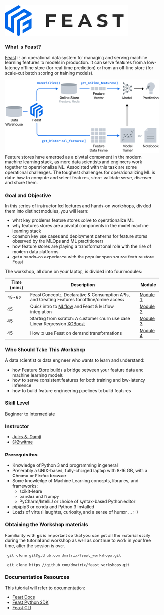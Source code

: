 
![](images/feast_logo.png)

### What is Feast?

[Feast](https://feast.dev/) is an operational data system for managing and serving machine learning features to 
models in production. It can serve features from a low-latency offline store (for real-time prediction) 
or from an off-line store (for scale-out batch scoring or training models).

![](images/feast_hero_010.png)
Feature stores have emerged as a pivotal component in the modern machine learning stack, as more data scientists 
and engineers work together to operationalize ML. Associated with this task are some operational challenges. 
The toughest challenges for operationalizing ML is data: how to compute and select features, store, 
validate serve, discover and share them.

### Goal and Objective
In this series of instructor led lectures and hands-on workshops, divided them into distinct modules, you will learn:

* what key problems feature stores solve to operationalize ML
* why features stores are a pivotal components in the model machine learning stack
* common key use cases and deployment patterns for feature stores observed by the MLOps and ML practitioners
* how feature stores are playing a transformational role with the rise of modern data platforms
* get a hands-on experience with the popular open source feature store Feast

The workshop, all done on your laptop, is divided into four modules:

|  Time (mins) |  Description |  Module |
|---|---|---|
| 45-60  | Feast Concepts, Declarative & Consumption APIs, and Creating Features for offline/online access | [Module 1](module_1/README.md)  |
| 45 | Quick intro to [MLflow](https://mlflow.org/) and Feast &  MLflow integration|[Module 2](module_2/README.md)  |
| 45  | Starting from scratch: A customer churn use case Linear Regression [XGBoost](https://xgboost.readthedocs.io/en/latest/)  | [Module 3](module_3/README.md)   |
| 45  | How to use Feast on demand transformations  | [Module 4](module_4/README.md)  |


### Who Should Take This Workshop

A data scientist or data engineer who wants to learn and understand: 
 * how Feature Store builds a bridge between your feature data and machine learning models
 * how to serve consistent features for both training and low-latency inference 
 * how to build feature engineering pipelines to build features

### Skill Level
Beginner to Intermediate

### Instructor

- [Jules S. Damji](https://www.linkedin.com/in/dmatrix/) 
- [@2twitme](https://twitter.com/2twitme)
     
### Prerequisites
 * Knowledge of Python 3 and programming in general
 * Preferably a UNIX-based, fully-charged laptop with 8-16 GB, with a Chrome or Firefox browser
 * Some knowledge of Machine Learning concepts, libraries, and frameworks:
   * scikit-learn
   * pandas and Numpy
   * PyCharm/IntelliJ or choice of syntax-based Python editor
 * pip/pip3 or conda and Python 3 installed
 * Loads of virtual laughter, curiosity, and a sense of humor ... :-)

### Obtaining the Workshop materials
Familiarity with **git** is important so that you can get all the material easily during the tutorial and
workshop as well as continue to work in your free time, after the session is over.

``` git clone git@github.com:dmatrix/feast_workshops.git```

``` git clone https://github.com/dmatrix/feast_workshops.git```

### Documentation Resources
This tutorial will refer to documentation:
 * [Feast Docs](https://rtd.feast.dev/en/latest/)
 * [Feast Python SDK](https://rtd.feast.dev/en/latest/)
 * [Feast CLI](https://docs.feast.dev/reference/feast-cli-commands)
